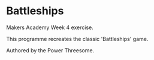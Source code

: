 Battleships
===========

Makers Academy Week 4 exercise.

This programme recreates the classic 'Battleships' game.

Authored by the Power Threesome.